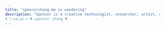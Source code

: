 ```yaml
---
title: "𝚜𝚙𝚎𝚗𝚌𝚎𝚛𝚌𝚑𝚊𝚗𝚐.𝚖𝚎 𝚒𝚜 𝚠𝚊𝚗𝚍𝚎𝚛𝚒𝚗𝚐"
description: "Spencer is a creative technologist, researcher, artist, and world maker in San Francisco. He creates playful and intimate software and words to imagine alternative futures of computing."
# (っ◔◡◔)っ ♥ spencer chang ♥
---
```


<script>
const workDescription =`
- I spend my days
- imagining communal <a href="https://spencerchang.substack.com/p/towards-flight">futures of computing</a>,
  - imagining communal <a href="https://spencerchang.substack.com/p/towards-flight">futures of computing</a>
  - the kind with new ways for <a href="https://spencerchang.substack.com/p/ti-01-our-internet">making space</a> on the internet, 
    - the kind with new ways for <a href="https://spencerchang.substack.com/p/ti-01-our-internet">making space</a> and relating to each other on the internet,
  - and community-owned, <a href="https://twitter.com/spencerc99/status/1619086724231208961?s=20">small-scale</a> infrastructure.
- conjuring 
- soulful speculations of new futures at <a href="https://verses.xyz" id="verses">verses</a>, 
  - soulful speculations of new futures at <a href="https://verses.xyz" id="verses">verses</a> (I co-stewarded the creation of <b id="pluriverse"><a href="https://pluriverse.world">pluriverse.world</a></b>),
- exploring <a id="tinyInternets" href="https://tiny-inter.net/">𝓽𝓲𝓷𝔂 𝓲𝓷𝓽𝓮𝓻𝓷𝓮𝓽𝓼</a>,
  - exploring <a id="tinyInternets" href="https://tiny-inter.net/">𝓽𝓲𝓷𝔂 𝓲𝓷𝓽𝓮𝓻𝓷𝓮𝓽𝓼</a>, one where <a href="/posts/our-internet">we can make homes</a>,
- and exploring poetry, through writing, art, and
- software.
  - playful
    - playful, open
      - playful, open, and empowering
  - software (like this <a href="poems.verses.xyz">expanding poems library</a> and <a href="/pacman-poem">pacman poem</a>).
- Some other explorations that don't quite fit into these boxes include baristaing, <a href="https://twitter.com/MatthewWSiu/status/1623910442921000961?s=20">site-specific digital media installations</a>, and wearable ritual makers.
- Before, I crafted
- tools for tinkers at <a id="coda" href="https://coda.io">Coda</a> for several years.
  - tools for tinkers at <a id="coda" href="https://coda.io">Coda</a> for several years (I built out our <a href="/posts/rituals-remixing">custom templates platform</a> and helped extend the <a href="https://coda.io/packs">Packs platform</a>).
    - tools for tinkers at <a id="coda" href="https://coda.io">Coda</a> for several years (I built out our <a href="/posts/rituals-remixing">custom templates platform</a> and helped extend the <a href="https://coda.io/packs">Packs platform</a> so that anyone can extend Coda's capabilities, maintaining an <a href="https://github.com/coda/packs-sdk">open-source SDK</a>).
`;
let node = createTelescopicTextFromBulletedList(workDescription, {textMode: TextMode.Html});
const container = document.getElementById("expandingWork")
container.appendChild(node);
</script>

